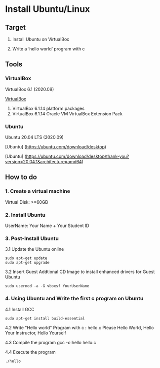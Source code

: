 # Install Ubuntu/Linux

## Target
1. Install Ubuntu on VirtualBox

2. Write a ‘hello world’ program with c

## Tools

### VirtualBox
VirtualBox 6.1 (2020.09)

[VirtualBox](https://www.virtualbox.org/)
1. VirtualBox 6.1.14 platform packages
2. VirtualBox 6.1.14 Oracle VM VirtualBox Extension Pack

### Ubuntu
Ubuntu 20.04 LTS (2020.09)

[Ubuntu] (https://ubuntu.com/download/desktop)

[Ubuntu] (https://ubuntu.com/download/desktop/thank-you?version=20.04.1&architecture=amd64)

## How to do

### 1. Create a virtual machine
Virtual Disk: >=60GB

### 2. Install Ubuntu
UserName: Your Name + Your Student ID

### 3. Post-Install Ubuntu

3.1 Update the Ubuntu online
```
sudo apt-get update
sudo apt-get upgrade
```
3.2 Insert Guest Addtional CD Image to install enhanced drivers for Guest Ubuntu
```
sudo usermod -a -G vboxsf YourUserName
```

### 4. Using Ubuntu and Write the first c program on Ubuntu

4.1 Install GCC
```
sudo apt-get install build-essential
```

4.2 Write "Hello world" Program with c : hello.c
Please Hello World, Hello Your Instructor, Hello Yourself

4.3 Compile the program 
gcc -o hello  hello.c

4.4 Execute the program
```
./hello
```
